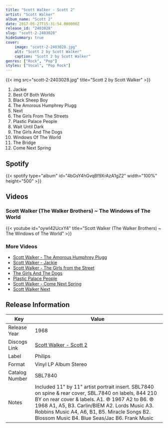 ```yaml
---
title: "Scott Walker - Scott 2"
artist: "Scott Walker"
album_name: "Scott 2"
date: 2017-05-27T15:31:54.000000Z
release_id: "2403028"
slug: "scott-2-2403028"
hideSummary: true
cover:
    image: "scott-2-2403028.jpg"
    alt: "Scott 2 by Scott Walker"
    caption: "Scott 2 by Scott Walker"
genres: ["Rock", "Pop"]
styles: ["Vocal", "Pop Rock"]
---
```


{{< img src="scott-2-2403028.jpg" title="Scott 2 by Scott Walker" >}}

<!-- section break -->

1. Jackie
2. Best Of Both Worlds
3. Black Sheep Boy
4. The Amorous Humphrey Plugg
5. Next
6. The Girls From The Streets
7. Plastic Palace People
8. Wait Until Dark
9. The Girls And The Dogs
10. Windows Of The World
11. The Bridge
12. Come Next Spring

<!-- section break -->


## Spotify
{{< spotify type="album" id="4bGsY4hGvqBf9XrAzA1gZ2" width="100%" height="500" >}}



## Videos
### Scott Walker (The Walker Brothers) ~ The Windows of The World
{{< youtube id="oywI42UcxY4" title="Scott Walker (The Walker Brothers) ~ The Windows of The World" >}}<br>

### More Videos

- [Scott Walker - The Amorous Humphrey Plugg](https://www.youtube.com/watch?v=JFXuMljSY7g)
- [Scott Walker - Jackie](https://www.youtube.com/watch?v=eKtZf62BQzM)
- [Scott Walker - The Girls from the Street](https://www.youtube.com/watch?v=Jj_C6Rv0HV0)
- [The Girls And The Dogs](https://www.youtube.com/watch?v=8p70xFGQTOs)
- [Plastic Palace People](https://www.youtube.com/watch?v=fqmrCixYLWU)
- [Scott Walker - Come Next Spring](https://www.youtube.com/watch?v=LWy7dJU-7RE)
- [Scott Walker   Next](https://www.youtube.com/watch?v=gR3W6vmgg_I)


## Release Information
|  Key           | Value                                                |
| ---------------| ---------------------------------------------------- |
| Release Year   | 1968                                   |
| Discogs Link   | [Scott Walker - Scott 2](https://www.discogs.com/release/2403028-Scott-Walker-Scott-2) |
| Label          | Philips |
| Format         | Vinyl LP Album Stereo |
| Catalog Number | SBL7840 |
| Notes | Included 11" by 11" artist portrait insert.  SBL7840 on spine & rear cover, SBL.7840 on labels, 844 210 BY on rear cover & labels.  A1. ℗ 1967 A2 to B6. ℗ 1968  A1, A5, B3. Carlin/BIEM A2. Lords Music A3. Robbins Music A4, A6, B1, B5. Miracle Songs B2. Blossom Music B4. Blue Seas/Jac B6. Frank Music |